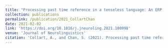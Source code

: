 ```yaml
---
title: "Processing past time reference in a tenseless language: An ERP study on the Mandarin aspectual morphemes <i>-le</i> and <i>-guo</i>"
collection: publications
permalink: /publication/2021_CollartChan
date: 2021-02-02
link: 'https://doi.org/10.1016/j.jneuroling.2021.100998'
venue: 'Journal of Neurolinguistics'
citation: 'Collart, A., and Chan, S. (2021). Processing past time reference in a tenseless language: An ERP study on the Mandarin aspectual morphemes -le and -guo. <i>Journal of Neurolinguistics</i>. 100998. doi:10.1016/j.jneuroling.2021.100998'
---
```

